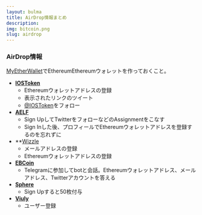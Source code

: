 ```yaml
---
layout: bulma
title: AirDrop情報まとめ
description: 
img: bitcoin.png
slug: airdrop
---
```


### AirDrop情報

[MyEtherWallet](https://www.myetherwallet.com/)でEthereumEthereumウォレットを作っておくこと。

- **[IOSToken](https://t.iost.io/?c=qTzDA5FV)** 
  - Ethereumウォレットアドレスの登録
  - 表示されたリンクのツイート
  - [@IOSToken](https://twitter.com/iostoken)をフォロー
- **[AELF](https://candy.aelf.io/account/register?invitationCode=05026Vc22HcR)**
  - Sign UpしてTwitterをフォローなどのAssignmentをこなす
  - Sign Inした後、プロフィールでEthereumウォレットアドレスを登録するのを忘れずに
- **[Wizzle](https://wizzle.referralrock.com/l/HIROSHITAKAS/ )
  - メールアドレスの登録
  - Ethereumウォレットアドレスの登録
- **[EBCoin](https://t.me/ebcoin_bot?start=D1ZVZY)**
  - Telegramに参加してbotと会話。Ethereumウォレットアドレス、メールアドレス、Twitterアカウントを答える
- **[Sphere](https://sphere.social/?ref_code=qbpxg93d50ee)**
  - Sign Upすると50枚付与
- **[Viuly](https://viuly.io/r/K3861475a629f8a0)**
  - ユーザー登録
